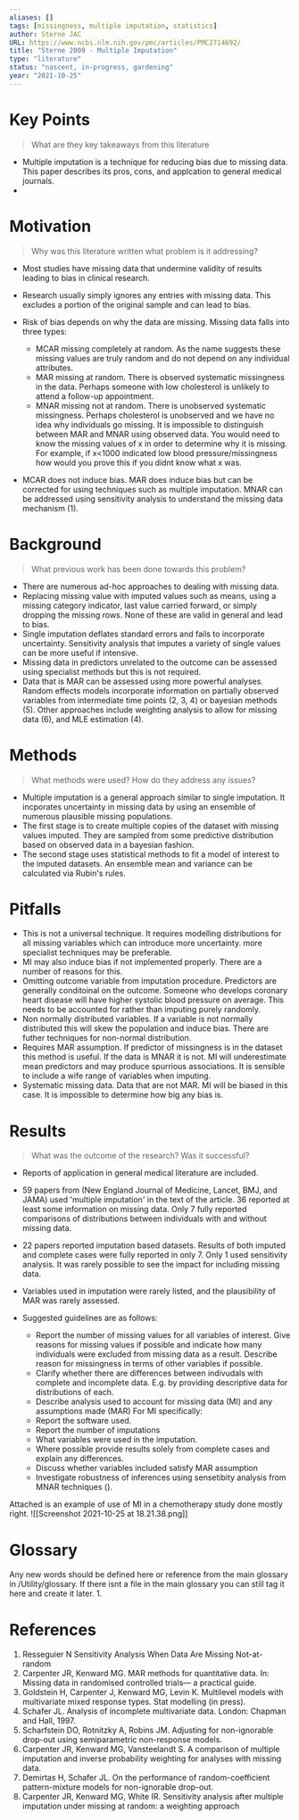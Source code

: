 ```yaml
---
aliases: []
tags: [missingness, multiple imputation, statistics]
author: Sterne JAC
URL: https://www.ncbi.nlm.nih.gov/pmc/articles/PMC2714692/
title: "Sterne 2009 - Multiple Imputation"
type: "literature"
status: "nascent, in-progress, gardening"
year: "2021-10-25"
---
```


# Key Points

> What are they key takeaways from this literature
- Multiple imputation is a technique for reducing bias due to missing data. This paper describes its pros, cons, and applcation to general medical journals.
- 

# Motivation

> Why was this literature written what problem is it addressing?
- Most studies have missing data that undermine validity of results leading to bias in clinical research.
- Research usually simply ignores any entries with missing data. This excludes a portion of the original sample and can lead to bias.
- Risk of bias depends on why the data are missing. Missing data falls into three types:
	- MCAR missing completely at random. As the name suggests these missing values are truly random and do not depend on any individual attributes.
	- MAR missing at random. There is observed systematic missingness in the data. Perhaps someone with low cholesterol is unlikely to attend a follow-up appointment. 
	- MNAR missing not at random. There is unobserved systematic missingness. Perhaps cholesterol is unobserved and we have no idea why individuals go missing. It is impossible to distinguish between MAR and MNAR using observed data. You would need to know the missing values of x in order to determine why it is missing. For example, if x<1000 indicated low blood pressure/missingness how would you prove this if you didnt know what x was.

- MCAR does not induce bias. MAR does induce bias but can be corrected for using techniques such as multiple imputation. MNAR can be addressed using sensitivity analysis to understand the missing data mechanism (1). 

# Background

> What previous work has been done towards this problem?

- There are numerous ad-hoc approaches to dealing with missing data.
- Replacing missing value with imputed values such as means, using a missing category indicator, last value carried forward, or simply dropping the missing rows. None of these are valid in general and lead to bias.
- Single imputation deflates standard errors and fails to incorporate uncertainty. Sensitivity analysis that imputes a variety of single values can be more useful if intensive.
- Missing data in predictors unrelated to the outcome can be assessed using specialist methods but this is not required.
- Data that is MAR can be assessed using more powerful analyses.  Random effects models incorporate information on partially observed variables from intermediate time points (2, 3, 4) or bayesian methods (5). Other approaches include weighting analysis to allow for missing data (6), and MLE estimation (4).

# Methods

> What methods were used? How do they address any issues?
- Multiple imputation is a general approach similar to single imputation. It incporates uncertainty in missing data by using an ensemble of numerous plausible missing populations. 
- The first stage is to create multiple copies of the dataset with missing values imputed. They are sampled from some predictive distribution based on observed data in a bayesian fashion.
- The second stage uses statistical methods to fit a model of interest to the imputed datasets. An ensemble mean and variance can be calculated via Rubin's rules.

# Pitfalls
- This is not a universal technique. It requires modelling distributions for all missing variables which can introduce more uncertainty. more specialist techniques may be preferable.
- MI may also induce bias if not implemented properly. There are a number of reasons for this.
- Omitting outcome variable from imputation procedure. Predictors are generally conditoinal on the outcome. Someone who develops coronary heart disease will have higher systolic blood pressure on average. This needs to be accounted for rather than imputing purely randomly.
- Non normally distributed variables. If a variable is not normally distributed this will skew the population and induce bias. There are futher techniques for non-normal distribution.
- Requires MAR assumption. If predictor of missingness is in the dataset this method is useful. If the data is MNAR it is not. MI will underestimate mean predictors and may produce spurrious associations. It is sensible to include a wife range of variables when imputing.
- Systematic missing data. Data that are not MAR. MI will be biased in this case. It is impossible to determine how big any bias is. 

# Results

> What was the outcome of the research? Was it successful?
- Reports of application in general medical literature are included.
- 59 papers from (New England Journal of Medicine, Lancet, BMJ, and JAMA) used 'multiple imputation' in the text of the article. 36 reported at least some information on missing data. Only 7 fully reported comparisons of distributions between individuals with and without missing data. 
- 22 papers reported imputation based datasets. Results of both imputed and complete cases were fully reported in only 7. Only 1 used sensitivity analysis. It was rarely possible to see the impact for including missing data.
- Variables used in imputation were rarely listed, and the plausibility of MAR was rarely assessed.

- Suggested guidelines are as follows:
	- Report the number of missing values for all variables of interest. Give reasons for missing values if possible and indicate how many individuals were excluded from missing data as a result. Describe reason for missingness in terms of other variables if possible. 
	- Clarify whether there are differences between indivudals with complete and incomplete data. E.g. by providing descriptive data for distributions of each.
	- Describe analysis used to account for missing data (MI) and any assumptions made (MAR)
For MI specifically:
	- Report the software used.
	- Report the number of imputations
	- What variables were used in the imputation.
	- Where possible provide results solely from complete cases and explain any differences.
	- Discuss whether variables included satisfy MAR assumption
	- Investigate robustness of inferences using sensetibity analysis from MNAR techniques ().

Attached is an example of use of MI in a chemotherapy study done mostly right.
![[Screenshot 2021-10-25 at 18.21.38.png]]

# Glossary
Any new words should be defined here or reference from the main glossary in /Utility/glossary.  If there isnt a file in the main glossary you can still tag it here and create it later.
1. 

# References
1. Resseguier N Sensitivity Analysis When Data Are Missing Not-at-random
2. Carpenter JR, Kenward MG. MAR methods for quantitative data. In: Missing data in randomised controlled trials— a practical guide. 
3. Goldstein H, Carpenter J, Kenward MG, Levin K. Multilevel models with multivariate mixed response types. Stat modelling (in press).
4. Schafer JL. Analysis of incomplete multivariate data. London: Chapman and Hall, 1997.
5. Scharfstein DO, Rotnitzky A, Robins JM. Adjusting for non-ignorable drop-out using semiparametric non-response models.
6. Carpenter JR, Kenward MG, Vansteelandt S. A comparison of multiple imputation and inverse probability weighting for analyses with missing data.
7. Demirtas H, Schafer JL. On the performance of random-coefficient pattern-mixture models for non-ignorable drop-out.
8. Carpenter JR, Kenward MG, White IR. Sensitivity analysis after multiple imputation under missing at random: a weighting approach

